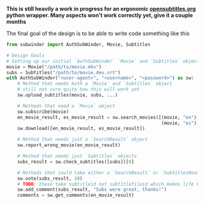 **This is still heavily a work in progress for an ergonomic [opensubtitles.org](https://opensubtitles.org) python wrapper. Many aspects won't work correctly yet, give it a couple months**

The final goal of the design is to be able to write code something like this

```python
from subwinder import AuthSubWinder, Movie, Subtitles

# Design Goals
# Setting up our initial `AuthSubWinder` `Movie` and `Subtitles` objects
movie = Movie("/path/to/movie.mkv")
subs = Subtitles("/path/to/movie.deu.srt")
with AuthSubWinder("<user-agent>", "<username>", "<password>") as sw:
    # Method that needs both a `Movie` and `Subtitles` object
    # still not sure quite how this will work yet
    sw.upload_subtitles(movie, subs, ...)

    # Methods that need a `Movie` object
    sw.subscribe(movie)
    en_movie_result, es_movie_result = sw.search_movies([(movie, "en"),
                                                         (movie, "es")])
    sw.download([en_movie_result, es_movie_result])

    # Method that needs just a `SearchResult` object
    sw.report_wrong_movie(en_movie_result)

    # Method that needs just `Subtitles` objects
    subs_result = sw.check_subtitles([subs])[0]

    # Methods that could take either a `SearchResult` or `SubtitlesResult`
    sw.vote(subs_result, 10)
    # TODO: these take subtitleid not subtitlefileid which makes life harder
    sw.add_comment(subs_result, "Subs were great, thanks!")
    comments = sw.get_comments(en_movie_result)
```
